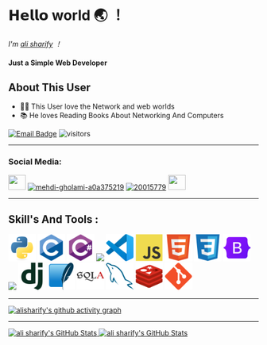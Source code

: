 # 𝗛𝗲𝗹𝗹𝗼 <b>world</b> 🌏 ！ 

*I'm [ali sharify](https://github.com/alisharify7) ！*

#### Just a Simple Web Developer  


## About This User

- 👨‍💻 This User love the Network and web worlds
- :books: He loves Reading Books About Networking And Computers 

[![Email Badge](https://img.shields.io/badge/-Email-c14438?style=flat-square&logo=Gmail&logoColor=white&link=mailto:yaronhuang@foxmail.com)](mailto:alisharifyoffcial@gmail.com)
![visitors](https://visitor-badge.laobi.icu/badge?page_id=alisharify7)


---
### Social Media:
<span>
<a href="https://twitter.com/alisharify7" target="blank"><img src="https://raw.githubusercontent.com/rahuldkjain/github-profile-readme-generator/master/src/images/icons/Social/twitter.svg" height="30" width="35" /></a>
</span>

<span>
<a href="https://ir.linkedin.com/in/ali-sharify-b31422249" target="blank"><img  src="https://raw.githubusercontent.com/rahuldkjain/github-profile-readme-generator/master/src/images/icons/Social/linked-in-alt.svg" alt="mehdi-gholami-a0a375219" height="30" width="35" /></a>
</span>

<span>
<a href="https://stackoverflow.com/users/19970335/alisharify" target="blank"><img src="https://raw.githubusercontent.com/rahuldkjain/github-profile-readme-generator/master/src/images/icons/Social/stack-overflow.svg" alt="20015779" height="30" width="35" /></a>
</span>

<span>
<a href="https://instagram.com/ali.sharify.7" target="blank"><img  src="https://raw.githubusercontent.com/rahuldkjain/github-profile-readme-generator/master/src/images/icons/Social/instagram.svg"  height="30" width="35" /></a>
</<span>


---

## Skill's And Tools :

  
<span>
<img width="55" src="https://raw.githubusercontent.com/devicons/devicon/55609aa5bd817ff167afce0d965585c92040787a/icons/python/python-original.svg">
</span>  

<span>
<img width="55" src="https://raw.githubusercontent.com/devicons/devicon/55609aa5bd817ff167afce0d965585c92040787a/icons/c/c-original.svg">
</span> 

<span>
<img width="55" src="https://raw.githubusercontent.com/devicons/devicon/55609aa5bd817ff167afce0d965585c92040787a/icons/csharp/csharp-original.svg">
</span> 

<span>
<img width="55" src="https://upload.wikimedia.org/wikipedia/commons/thumb/1/1d/PyCharm_Icon.svg/512px-PyCharm_Icon.svg.png">
</span>  


<span>
<img width="55" src="https://raw.githubusercontent.com/devicons/devicon/55609aa5bd817ff167afce0d965585c92040787a/icons/vscode/vscode-original.svg">
</span>  

<span>
<img width="55" src="https://raw.githubusercontent.com/devicons/devicon/55609aa5bd817ff167afce0d965585c92040787a/icons/javascript/javascript-original.svg">
</span>  

<span>
<img width="55" src="https://raw.githubusercontent.com/devicons/devicon/55609aa5bd817ff167afce0d965585c92040787a/icons/html5/html5-original.svg">
</span>  

<span>
<img width="55" src="https://raw.githubusercontent.com/devicons/devicon/55609aa5bd817ff167afce0d965585c92040787a/icons/css3/css3-original.svg">
</span>  

<span>
<img width="55" src="https://raw.githubusercontent.com/devicons/devicon/55609aa5bd817ff167afce0d965585c92040787a/icons/bootstrap/bootstrap-original.svg">
</span>  

<span>
<img  width="145" src="https://flask.palletsprojects.com/en/3.0.x/_images/flask-horizontal.png">
</span>  


<span>
<img width="55" src="https://raw.githubusercontent.com/devicons/devicon/55609aa5bd817ff167afce0d965585c92040787a/icons/django/django-plain.svg">
</span>  

<span>
<img width="55" src="https://raw.githubusercontent.com/devicons/devicon/55609aa5bd817ff167afce0d965585c92040787a/icons/sqlite/sqlite-original.svg">
</span>  

<span>
<img width="55" src="https://raw.githubusercontent.com/devicons/devicon/55609aa5bd817ff167afce0d965585c92040787a/icons/sqlalchemy/sqlalchemy-original.svg">
</span>  

<span>
<img width="55" src="https://raw.githubusercontent.com/devicons/devicon/55609aa5bd817ff167afce0d965585c92040787a/icons/mysql/mysql-original.svg">
</span>  

<span>
<img width="55" src="https://raw.githubusercontent.com/devicons/devicon/55609aa5bd817ff167afce0d965585c92040787a/icons/redis/redis-original.svg">
</span>  

<span>
<img width="55" src="https://raw.githubusercontent.com/devicons/devicon/55609aa5bd817ff167afce0d965585c92040787a/icons/git/git-original.svg">
</span>  

---

[![alisharify's github activity graph](https://github-readme-activity-graph.vercel.app/graph?username=alisharify7&theme=github-compact)](https://github.com/ashutosh00710/github-readme-activity-graph)


---
<a href="https://github.com/alisharify7">
  <img  src="https://github-readme-stats.vercel.app/api?username=alisharify7&show_icons=true&line_height=30&count_private=true&title_color=ab72c0&text_color=ab72c0&icon_color=6aa6f8&bg_color=22272e" alt="ali sharify's GitHub Stats" />
</a>

<a href="https://github.com/alisharify7">
  <img  src="https://github-readme-stats.vercel.app/api/top-langs/?username=alisharify7&hide=html&langs_count=50&title_color=ab72c0&text_color=ab72c0&icon_color=6aa6f8&bg_color=22272e" alt="ali sharify's GitHub Stats" />
</a>

